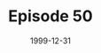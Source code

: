 ---
layout: podcast
title: Episode 50 
number: 50
subtitle: 
summary: 
date: 1999-12-31
location: https://dl.dropboxusercontent.com/s/dbytlfij8ty4qz5/watir_podcast_50.mp3?dl=0
size: 
duration: 
---